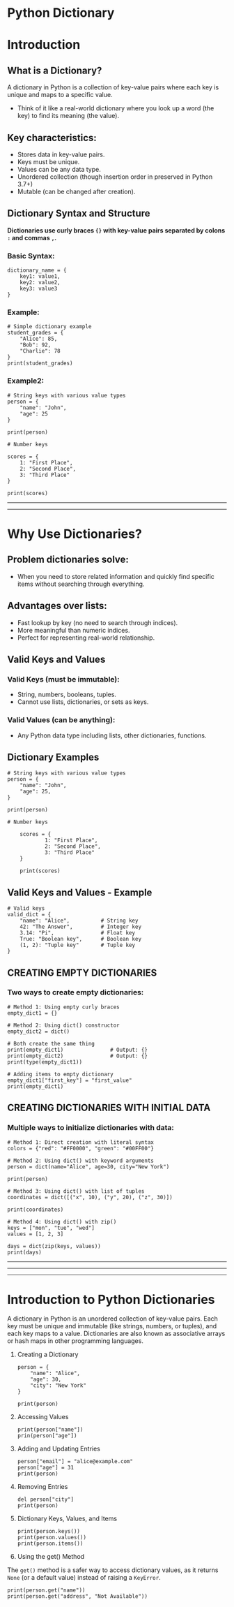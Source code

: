 # Python Dictionary
# Introduction

## What is a Dictionary?

A dictionary in Python is a collection of key-value pairs where each key is unique and maps to a specific value.

- Think of it like a real-world dictionary where you look up a word (the key) to find its meaning (the value).

## Key characteristics:

- Stores data in key-value pairs.
- Keys must be unique.
- Values can be any data type.
- Unordered collection (though insertion order in preserved in Python 3.7+)
- Mutable (can be changed after creation).


## Dictionary Syntax and Structure

**Dictionaries use curly braces `{}` with key-value pairs separated by colons `:` and commas `,`.**

### Basic Syntax:

	dictionary_name = {
		key1: value1,
		key2: value2,
		key3: value3
	}


### Example:

	# Simple dictionary example
	student_grades = {
		"Alice": 85,
		"Bob": 92,
		"Charlie": 78
	}
	print(student_grades)


### Example2:

	# String keys with various value types
	person = {
		"name": "John",
		"age": 25
	}

	print(person)

	# Number keys

	scores = {
		1: "First Place",
		2: "Second Place",
		3: "Third Place"
	}

	print(scores)


---
---

# Why Use Dictionaries?

## Problem dictionaries solve:

- When you need to store related information and quickly find specific items without searching through everything.

## Advantages over lists:

- Fast lookup by key (no need to search through indices).
- More meaningful than numeric indices.
- Perfect for representing real-world relationship.

## Valid Keys and Values

### Valid Keys (must be immutable):

- String, numbers, booleans, tuples.
- Cannot use lists, dictionaries, or sets as keys.

### Valid Values (can be anything):

- Any Python data type including lists, other dictionaries, functions.

## Dictionary Examples

	# String keys with various value types
	person = {
		"name": "John",
		"age": 25,
	}

	print(person)

	# Number keys

        scores = {
                1: "First Place",
                2: "Second Place",
                3: "Third Place"
        }

        print(scores)


## Valid Keys and Values - Example

	# Valid keys
	valid_dict = {
		"name": "Alice",          # String key
		42: "The Answer",         # Integer key
		3.14: "Pi",               # Float key
		True: "Boolean key",      # Boolean key
		(1, 2): "Tuple key"       # Tuple key
	}


## CREATING EMPTY DICTIONARIES

###  Two ways to create empty dictionaries:

	# Method 1: Using empty curly braces
	empty_dict1 = {}

	# Method 2: Using dict() constructor
	empty_dict2 = dict()

	# Both create the same thing
	print(empty_dict1)               # Output: {}
	print(empty_dict2)               # Output: {}
	print(type(empty_dict1))

	# Adding items to empty dictionary
	empty_dict1["first_key"] = "first_value"
	print(empty_dict1)


## CREATING DICTIONARIES WITH INITIAL DATA

### Multiple ways to initialize dictionaries with data:

	# Method 1: Direct creation with literal syntax
	colors = {"red": "#FF0000", "green": "#00FF00"}

	# Method 2: Using dict() with keyword arguments
	person = dict(name="Alice", age=30, city="New York")

	print(person)

	# Method 3: Using dict() with list of tuples
	coordinates = dict([("x", 10), ("y", 20), ("z", 30)])

	print(coordinates)

	# Method 4: Using dict() with zip()
	keys = ["mon", "tue", "wed"]
	values = [1, 2, 3]

	days = dict(zip(keys, values))
	print(days)

---
---
---

# Introduction to Python Dictionaries

A dictionary in Python is an unordered collection of key-value pairs. Each key must be unique and immutable (like strings, numbers, or tuples), and each key maps to a value. Dictionaries are also known as associative arrays or hash maps in other programming languages.

1. Creating a Dictionary

	```
	person = {
		"name": "Alice",
		"age": 30,
		"city": "New York"
	}

	print(person)
	```


2. Accessing Values
	
	```
	print(person["name"])
	prin(person["age"])
	```


3. Adding and Updating Entries

	```
	person["email"] = "alice@example.com"
	person["age"] = 31
	print(person)
	```

4. Removing Entries

	```
	del person["city"]
	print(person)
	```

5. Dictionary Keys, Values, and Items

	```
	print(person.keys())
	print(person.values())
	print(person.items())
	```

6. Using the get() Method

The `get()` method is a safer way to access dictionary values, as it returns `None` (or a default value) instead of raising a `KeyError`.

	print(person.get("name"))
	print(person.get("address", "Not Available"))
